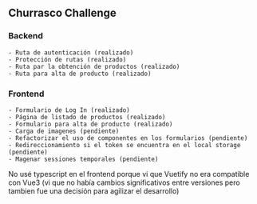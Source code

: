 ## Churrasco Challenge
### Backend
    - Ruta de autenticación (realizado)
    - Protección de rutas (realizado)
    - Ruta par la obtención de productos (realizado)
    - Ruta para alta de producto (realizado)


### Frontend
    - Formulario de Log In (realizado)
    - Página de listado de productos (realizado)
    - Formulario para alta de producto (realizado)
    - Carga de imagenes (pendiente)
    - Refactorizar el uso de componentes en los formularios (pendiente)
    - Redireccionamiento si el token se encuentra en el local storage (pendiente)
    - Magenar sessiones temporales (pendiente)

No usé typescript en el frontend porque vi que Vuetify no era compatible con Vue3 
(vi que no había cambios significativos entre versiones pero tambien fue una
decisión para agilizar el desarrollo)
